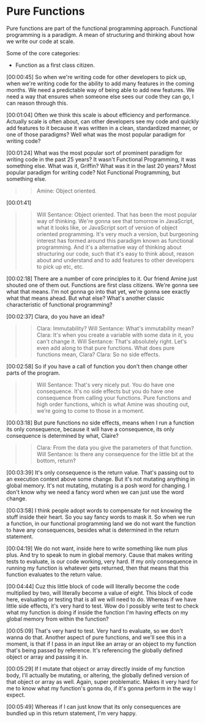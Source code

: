 # Pure Functions


Pure functions are part of the functional programming approach. Functional programming is a paradigm. A mean of structuring and thinking about how we write our code at scale.

Some of the core categories:
- Function as a first class citizen.


[00:00:45]
So when we're writing code for other developers to pick up, when we're writing code for the ability to add many features in the coming months. We need a predictable way of being able to add new features. We need a way that ensures when someone else sees our code they can go, I can reason through this.

[00:01:04]
Often we think this scale is about efficiency and performance. Actually scale is often about, can other developers see my code and quickly add features to it because it was written in a clean, standardized manner, or one of those paradigms? Well what was the most popular paradigm for writing code?

[00:01:24]
What was the most popular sort of prominent paradigm for writing code in the past 25 years? It wasn't Functional Programming, it was something else. What was it, Griffin? What was it in the last 20 years? Most popular paradigm for writing code? Not Functional Programming, but something else.
>> Amine: Object oriented.

[00:01:41]

>> Will Sentance: Object oriented. That has been the most popular way of thinking. We're gonna see that tomorrow in JavaScript, what it looks like, or JavaScript sort of version of object oriented programming. It's very much a version, but burgeoning interest has formed around this paradigm known as functional programming. And it's a alternative way of thinking about structuring our code, such that it's easy to think about, reason about and understand and to add features to other developers to pick up etc, etc.

[00:02:18]
There are a number of core principles to it. Our friend Amine just shouted one of them out. Functions are first class citizens. We're gonna see what that means. I'm not gonna go into that yet, we're gonna see exactly what that means ahead. But what else? What's another classic characteristic of functional programming?

[00:02:37]
Clara, do you have an idea?
>> Clara: Immutability?
>> Will Sentance: What's immutability mean?
>> Clara: It's when you create a variable with some data in it, you can't change it.
>> Will Sentance: That's absolutely right. Let's even add along to that pure functions. What does pure functions mean, Clara?
>> Clara: So no side effects.

[00:02:58]
So if you have a call of function you don't then change other parts of the program.
>> Will Sentance: That's very nicely put. You do have one consequence. It's no side effects but you do have one consequence from calling your functions. Pure functions and high order functions, which is what Amine was shouting out, we’re going to come to those in a moment.

[00:03:18]
But pure functions no side effects, means when I run a function its only consequence, because it will have a consequence, its only consequence is determined by what, Claire?
>> Clara: From the data you give the parameters of that function.
>> Will Sentance: Is there any consequence for the little bit at the bottom, return?

[00:03:39]
It's only consequence is the return value. That's passing out to an execution context above some change. But it's not mutating anything in global memory. It's not mutating, mutating is a posh word for changing. I don't know why we need a fancy word when we can just use the word change.

[00:03:58]
I think people adopt words to compensate for not knowing the stuff inside their heart. So you say fancy words to mask it. So when we run a function, in our functional programming land we do not want the function to have any consequences, besides what is determined in the return statement.

[00:04:19]
We do not want, inside here to write something like num plus plus. And try to speak to num in global memory. Cause that makes writing tests to evaluate, is our code working, very hard. If my only consequence in running my function is whatever gets returned, then that means that this function evaluates to the return value.

[00:04:44]
Cuz this little block of code will literally become the code multiplied by two, will literally become a value of eight. This block of code here, evaluating or testing that is all we will need to do. Whereas if we have little side effects, it's very hard to test. Wow do I possibly write test to check what my function is doing if inside the function I'm having effects on my global memory from within the function?

[00:05:09]
That's very hard to test. Very hard to evaluate, so we don't wanna do that. Another aspect of pure functions, and we'll see this in a moment, is that if I pass in an input like an array or an object to my function that's being passed by reference. It's referencing the globally defined object or array and passing it in.

[00:05:29]
If I mutate that object or array directly inside of my function body, I'll actually be mutating, or altering, the globally defined version of that object or array as well. Again, super problematic. Makes it very hard for me to know what my function's gonna do, if it's gonna perform in the way I expect.

[00:05:49]
Whereas if I can just know that its only consequences are bundled up in this return statement, I'm very happy.


